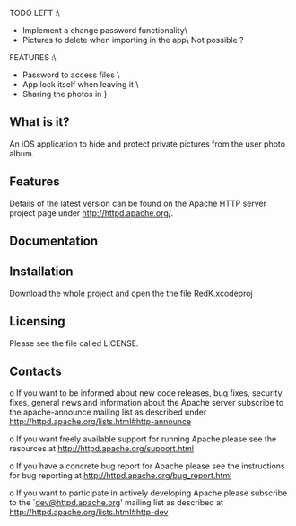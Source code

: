 
TODO LEFT :\
- Implement a change password functionality\
- Pictures to delete when importing in the app\ Not possible ?

FEATURES :\
- Password to access files \
- App lock itself when leaving it \
- Sharing the photos in }

What is it?
-----------

An iOS application to hide and protect private pictures from
the user photo album.

Features
------------------

Details of the latest version can be found on the Apache HTTP
server project page under http://httpd.apache.org/.

Documentation
-------------


Installation
------------

Download the whole project and open the the file RedK.xcodeproj

Licensing
---------

Please see the file called LICENSE.


Contacts
--------

o If you want to be informed about new code releases, bug fixes,
security fixes, general news and information about the Apache server
subscribe to the apache-announce mailing list as described under
<http://httpd.apache.org/lists.html#http-announce>

o If you want freely available support for running Apache please see the
resources at <http://httpd.apache.org/support.html>

o If you have a concrete bug report for Apache please see the instructions
for bug reporting at <http://httpd.apache.org/bug_report.html>

o If you want to participate in actively developing Apache please
subscribe to the `dev@httpd.apache.org' mailing list as described at
<http://httpd.apache.org/lists.html#http-dev>

